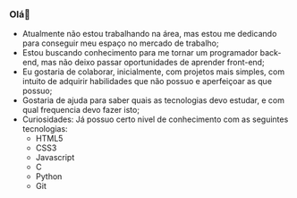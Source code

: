 ### Olá👋

  - Atualmente não estou trabalhando na área, mas estou me dedicando para conseguir meu espaço no mercado de trabalho;
  - Estou buscando conhecimento para me tornar um programador back-end, mas não deixo passar oportunidades de aprender front-end;
  - Eu gostaria de colaborar, inicialmente, com projetos mais simples, com intuito de adquirir habilidades que não possuo e aperfeiçoar as que possuo;
  - Gostaria de ajuda para saber quais as tecnologias devo estudar, e com qual frequencia devo fazer isto;
  - Curiosidades: Já possuo certo nivel de conhecimento com as seguintes tecnologias: 
      - HTML5
      - CSS3
      - Javascript
      - C
      - Python
      - Git
<!--
**RychardProficional/RychardProficional** is a ✨ _special_ ✨ repository because its `README.md` (this file) appears on your GitHub profile.

Here are some ideas to get you started:

- 🔭 I’m currently working on ...
- 🌱 I’m currently learning ...
- 👯 I’m looking to collaborate on ...
- 🤔 I’m looking for help with ...
- 💬 Ask me about ...
- 📫 How to reach me: ...
- 😄 Pronouns: ...
- ⚡ Fun fact: ...
-->
